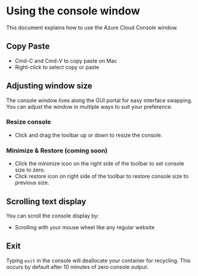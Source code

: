 # Using the console window
This document explains how to use the Azure Cloud Console window.

## Copy Paste
* Cmd-C and Cmd-V to copy paste on Mac
* Right-click to select copy or paste

## Adjusting window size
The console window lives along the GUI portal for easy interface swapping. You can adjust the window in multiple ways to suit your preference.

### Resize console
* Click and drag the toolbar up or down to resize the console.

### Minimize & Restore (coming soon)
* Click the minimize icon on the right side of the toolbar to set console size to zero.
* Click restore icon on right side of the toolbar to restore console size to previous size.

## Scrolling text display
You can scroll the console display by: <br>
* Scrolling with your mouse wheel like any regular website

## Exit
Typing `exit` in the console will deallocate your container for recycling. This occurs by default after 10 minutes of zero console output.
